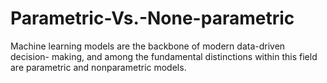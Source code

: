 # Parametric-Vs.-None-parametric
Machine learning models are the backbone of modern data-driven decision- making, and among the fundamental distinctions within this field are parametric and nonparametric models.
